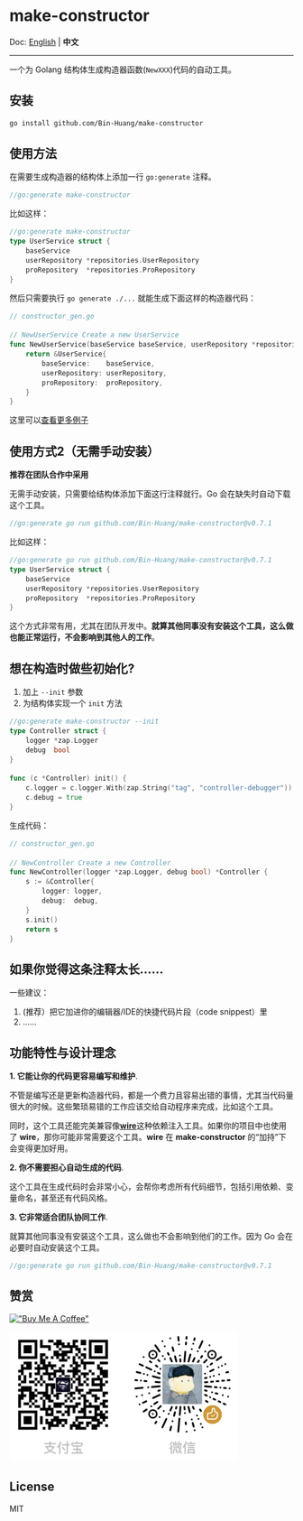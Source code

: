# make-constructor

Doc: [English](README.md) | **中文**

----------

一个为 Golang 结构体生成构造器函数(`NewXXX`)代码的自动工具。

## 安装

```bash
go install github.com/Bin-Huang/make-constructor
```

## 使用方法

在需要生成构造器的结构体上添加一行 `go:generate` 注释。

```go
//go:generate make-constructor
```

比如这样：

```go
//go:generate make-constructor
type UserService struct {
	baseService
	userRepository *repositories.UserRepository
	proRepository  *repositories.ProRepository
}
```

然后只需要执行 `go generate ./...` 就能生成下面这样的构造器代码：

```go
// constructor_gen.go

// NewUserService Create a new UserService
func NewUserService(baseService baseService, userRepository *repositories.UserRepository, proRepository *repositories.ProRepository) *UserService {
	return &UserService{
		baseService:    baseService,
		userRepository: userRepository,
		proRepository:  proRepository,
	}
}
```

这里可以[查看更多例子](https://github.com/Bin-Huang/make-constructor/tree/master/test)

## 使用方式2（无需手动安装）

**推荐在团队合作中采用**

无需手动安装，只需要给结构体添加下面这行注释就行。Go 会在缺失时自动下载这个工具。

```go
//go:generate go run github.com/Bin-Huang/make-constructor@v0.7.1
```

比如这样：

```go
//go:generate go run github.com/Bin-Huang/make-constructor@v0.7.1
type UserService struct {
	baseService
	userRepository *repositories.UserRepository
	proRepository  *repositories.ProRepository
}
```

这个方式非常有用，尤其在团队开发中。**就算其他同事没有安装这个工具，这么做也能正常运行，不会影响到其他人的工作**。

## 想在构造时做些初始化?

1. 加上 `--init` 参数
2. 为结构体实现一个 `init` 方法

```go
//go:generate make-constructor --init
type Controller struct {
	logger *zap.Logger
	debug  bool
}

func (c *Controller) init() {
	c.logger = c.logger.With(zap.String("tag", "controller-debugger"))
	c.debug = true
}
```

生成代码：

```go
// constructor_gen.go

// NewController Create a new Controller
func NewController(logger *zap.Logger, debug bool) *Controller {
	s := &Controller{
		logger: logger,
		debug:  debug,
	}
	s.init()
	return s
}
```

## 如果你觉得这条注释太长……

一些建议：

1. (推荐）把它加进你的编辑器/IDE的快捷代码片段（code snippest）里
2. ......

## 功能特性与设计理念

**1. 它能让你的代码更容易编写和维护**.

不管是编写还是更新构造器代码，都是一个费力且容易出错的事情，尤其当代码量很大的时候。这些繁琐易错的工作应该交给自动程序来完成，比如这个工具。

同时，这个工具还能完美兼容像[**wire**](https://github.com/google/wire)这种依赖注入工具。如果你的项目中也使用了 **wire**，那你可能非常需要这个工具。**wire** 在 **make-constructor** 的“加持”下会变得更加好用。

**2. 你不需要担心自动生成的代码**.

这个工具在生成代码时会非常小心，会帮你考虑所有代码细节，包括引用依赖、变量命名，甚至还有代码风格。

**3. 它非常适合团队协同工作**.

就算其他同事没有安装这个工具，这么做也不会影响到他们的工作。因为 Go 会在必要时自动安装这个工具。

```go
//go:generate go run github.com/Bin-Huang/make-constructor@v0.7.1
```

## 赞赏

[!["Buy Me A Coffee"](https://www.buymeacoffee.com/assets/img/custom_images/orange_img.png)](https://buymeacoffee.com/benn)

![](./doc/donate.png)

## License

MIT
